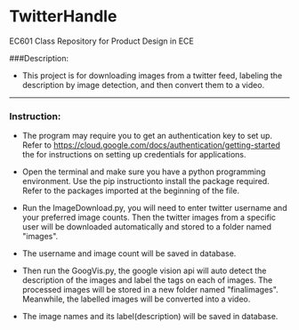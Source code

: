 # TwitterHandle

EC601
Class Repository for Product Design in ECE


###Description:

- This project is for downloading images from a twitter feed, labeling the description by image detection, and then convert them to a video.

-----------------------------------------------------------

### Instruction: 

- The program may require you to get an authentication key to set up. Refer to https://cloud.google.com/docs/authentication/getting-started the for instructions on setting up
credentials for applications.

- Open the terminal and make sure you have a python programming environment. Use the pip instructionto install the package required. Refer to the packages imported at the beginning of the file.

- Run the ImageDownload.py, you will need to enter twitter username and your preferred image counts. Then the twitter images from a specific user will be downloaded automatically and stored to a folder named "images".  
     
- The username and image count will be saved in database.

- Then run the GoogVis.py, the google vision api will auto detect the description of the images and label the tags on each of images. The processed images will be stored in a new folder named "finalimages". Meanwhile, the labelled images will be converted into a video. 

- The image names and its label(description) will be saved in database.
